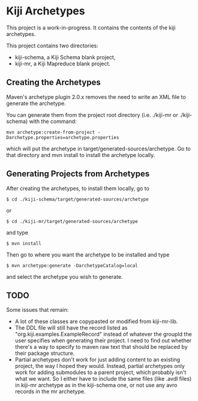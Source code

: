 Kiji Archetypes
===============================================================================
This project is a work-in-progress.  It contains the contents of the kiji
archetypes.

This project contains two directories:
  * kiji-schema, a Kiji Schema blank project,
  * kiji-mr, a Kiji Mapreduce blank project.


Creating the Archetypes
-------------------------------------------------------------------------------
Maven's archetype plugin 2.0.x removes the need to write an XML file to
generate the archetype.

You can generate them from the project root directory (i.e. ./kiji-mr or ./kiji-schema)
with the command:

    mvn archetype:create-from-project -Darchetype.properties=archetype.properties
which will put the archetype in target/generated-sources/archetype.
Go to that directory and mvn install to install the archetype locally.


Generating Projects from Archetypes
-------------------------------------------------------------------------------

After creating the archetypes, to install them locally, go to

    $ cd ./kiji-schema/target/generated-sources/archetype
or

    $ cd ./kiji-mr/target/generated-sources/archetype

and type

    $ mvn install

Then go to where you want the archetype to be installed and type

    $ mvn archetype:generate -DarchetypeCatalog=local
and select the archetype you wish to generate.


TODO
-------------------------------------------------------------------------------
Some issues that remain:
  * A lot of these classes are copypasted or modified from kiji-mr-lib.
  * The DDL file will still have the record listed as "org.kiji.examples.ExampleRecord"
instead of whatever the groupId the user specifies when generating their project.  I
need to find out whether there's a way to specify to maven raw text that should be replaced
by their package structure.
  * Partial archetypes don't work for just adding content to an existing project, the
way I hoped they would.  Instead, partial archetypes only work for adding submodules to
a parent project, which probably isn't what we want. So I either have to include the same
files (like .avdl files) in kiji-mr archetype as in the kiji-schema one, or not use any
avro records in the mr archetype.
